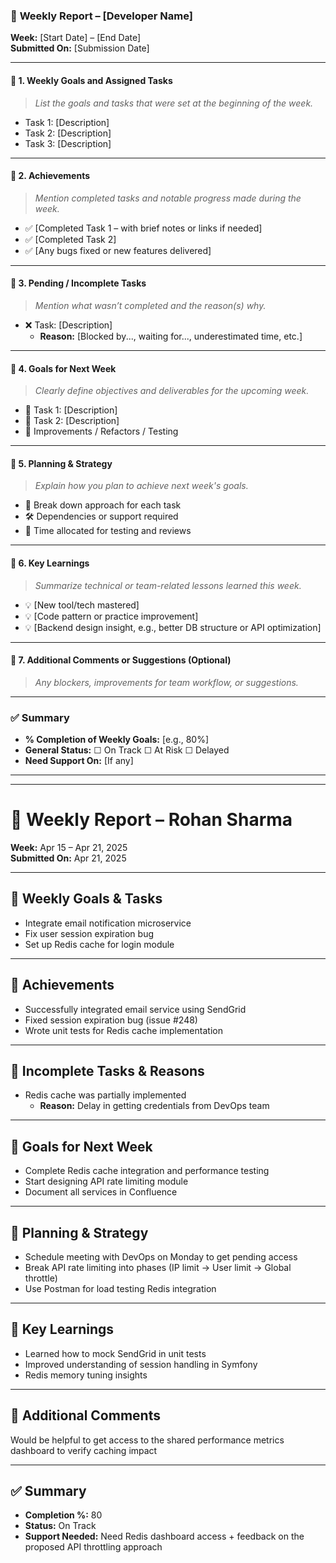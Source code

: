 ### 🧾 **Weekly Report – [Developer Name]**  
**Week:** [Start Date] – [End Date]  
**Submitted On:** [Submission Date]

---

#### 🔹 **1. Weekly Goals and Assigned Tasks**
> _List the goals and tasks that were set at the beginning of the week._

- Task 1: [Description]  
- Task 2: [Description]  
- Task 3: [Description]

---

#### 🔹 **2. Achievements**
> _Mention completed tasks and notable progress made during the week._

- ✅ [Completed Task 1 – with brief notes or links if needed]  
- ✅ [Completed Task 2]  
- ✅ [Any bugs fixed or new features delivered]

---

#### 🔹 **3. Pending / Incomplete Tasks**
> _Mention what wasn’t completed and the reason(s) why._

- ❌ Task: [Description]  
  - **Reason:** [Blocked by..., waiting for..., underestimated time, etc.]

---

#### 🔹 **4. Goals for Next Week**
> _Clearly define objectives and deliverables for the upcoming week._

- 📌 Task 1: [Description]  
- 📌 Task 2: [Description]  
- 📌 Improvements / Refactors / Testing

---

#### 🔹 **5. Planning & Strategy**
> _Explain how you plan to achieve next week's goals._

- 🔄 Break down approach for each task  
- 🛠 Dependencies or support required  
- 🧪 Time allocated for testing and reviews

---

#### 🔹 **6. Key Learnings**
> _Summarize technical or team-related lessons learned this week._

- 💡 [New tool/tech mastered]  
- 💡 [Code pattern or practice improvement]  
- 💡 [Backend design insight, e.g., better DB structure or API optimization]

---

#### 🔹 **7. Additional Comments or Suggestions (Optional)**
> _Any blockers, improvements for team workflow, or suggestions._

---

### ✅ Summary
- **% Completion of Weekly Goals:** [e.g., 80%]
- **General Status:** ☐ On Track  ☐ At Risk  ☐ Delayed  
- **Need Support On:** [If any]

---
---

# 🧾 Weekly Report – Rohan Sharma

**Week:** Apr 15 – Apr 21, 2025  
**Submitted On:** Apr 21, 2025  

---

## 🔹 Weekly Goals & Tasks
- Integrate email notification microservice  
- Fix user session expiration bug  
- Set up Redis cache for login module  

---

## 🔹 Achievements
- Successfully integrated email service using SendGrid  
- Fixed session expiration bug (issue #248)  
- Wrote unit tests for Redis cache implementation  

---

## 🔹 Incomplete Tasks & Reasons
- Redis cache was partially implemented  
  - **Reason:** Delay in getting credentials from DevOps team  

---

## 🔹 Goals for Next Week
- Complete Redis cache integration and performance testing  
- Start designing API rate limiting module  
- Document all services in Confluence  

---

## 🔹 Planning & Strategy
- Schedule meeting with DevOps on Monday to get pending access  
- Break API rate limiting into phases (IP limit → User limit → Global throttle)  
- Use Postman for load testing Redis integration  

---

## 🔹 Key Learnings
- Learned how to mock SendGrid in unit tests  
- Improved understanding of session handling in Symfony  
- Redis memory tuning insights  

---

## 🔹 Additional Comments
Would be helpful to get access to the shared performance metrics dashboard to verify caching impact

---

## ✅ Summary
- **Completion %:** 80  
- **Status:** On Track  
- **Support Needed:** Need Redis dashboard access + feedback on the proposed API throttling approach




